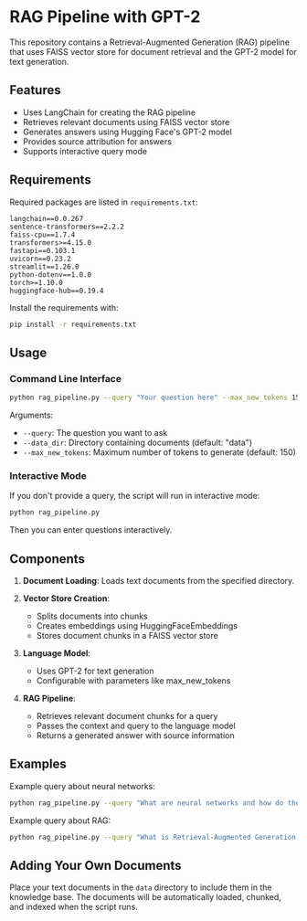 # RAG Pipeline with GPT-2

This repository contains a Retrieval-Augmented Generation (RAG) pipeline that uses FAISS vector store for document retrieval and the GPT-2 model for text generation.

## Features

- Uses LangChain for creating the RAG pipeline
- Retrieves relevant documents using FAISS vector store
- Generates answers using Hugging Face's GPT-2 model
- Provides source attribution for answers
- Supports interactive query mode

## Requirements

Required packages are listed in `requirements.txt`:

```
langchain==0.0.267
sentence-transformers==2.2.2
faiss-cpu==1.7.4
transformers>=4.15.0
fastapi==0.103.1
uvicorn==0.23.2
streamlit==1.26.0
python-dotenv==1.0.0
torch>=1.10.0
huggingface-hub==0.19.4
```

Install the requirements with:

```bash
pip install -r requirements.txt
```

## Usage

### Command Line Interface

```bash
python rag_pipeline.py --query "Your question here" --max_new_tokens 150
```

Arguments:
- `--query`: The question you want to ask
- `--data_dir`: Directory containing documents (default: "data")
- `--max_new_tokens`: Maximum number of tokens to generate (default: 150)

### Interactive Mode

If you don't provide a query, the script will run in interactive mode:

```bash
python rag_pipeline.py
```

Then you can enter questions interactively.

## Components

1. **Document Loading**: Loads text documents from the specified directory.

2. **Vector Store Creation**: 
   - Splits documents into chunks 
   - Creates embeddings using HuggingFaceEmbeddings
   - Stores document chunks in a FAISS vector store

3. **Language Model**: 
   - Uses GPT-2 for text generation
   - Configurable with parameters like max_new_tokens

4. **RAG Pipeline**:
   - Retrieves relevant document chunks for a query
   - Passes the context and query to the language model
   - Returns a generated answer with source information

## Examples

Example query about neural networks:

```bash
python rag_pipeline.py --query "What are neural networks and how do they work?" --max_new_tokens 150
```

Example query about RAG:

```bash
python rag_pipeline.py --query "What is Retrieval-Augmented Generation (RAG)?" --max_new_tokens 200
```

## Adding Your Own Documents

Place your text documents in the `data` directory to include them in the knowledge base. The documents will be automatically loaded, chunked, and indexed when the script runs.
